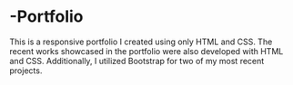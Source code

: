 # -Portfolio
This is a responsive portfolio I created using only HTML and CSS. The recent works showcased in the portfolio were also developed with HTML and CSS. Additionally, I utilized Bootstrap for two of my most recent projects.
